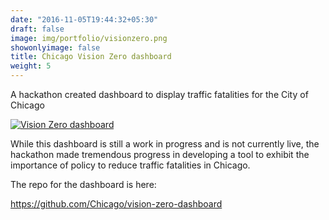 ```yaml
---
date: "2016-11-05T19:44:32+05:30"
draft: false
image: img/portfolio/visionzero.png
showonlyimage: false
title: Chicago Vision Zero dashboard
weight: 5
---
```


A hackathon created dashboard to display traffic fatalities for the City of Chicago
<!--more-->

[![Vision Zero dashboard](/img/portfolio/visionzero.png)](/img/portfolio/vision_zero.mp4)

While this dashboard is still a work in progress and is not currently live, the hackathon made tremendous progress in developing a tool to exhibit the importance of policy to reduce traffic fatalities in Chicago.

The repo for the dashboard is here:

https://github.com/Chicago/vision-zero-dashboard